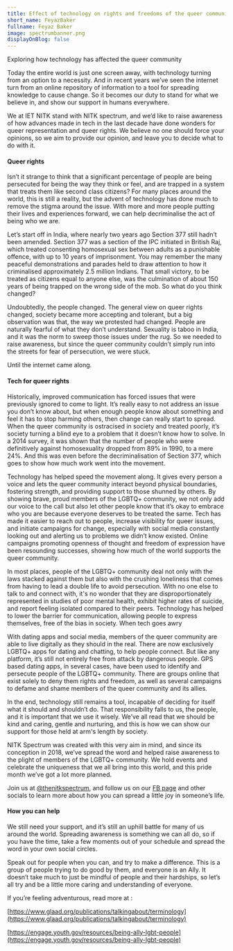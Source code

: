 ```yaml
---
title: Effect of technology on rights and freedoms of the queer community
short_name: FeyazBaker
fullname: Feyaz Baker
image: spectrumbanner.png
displayOnBlog: false
---
```


Exploring how technology has affected the queer community

Today the entire world is just one screen away, with technology turning from an option to a necessity. And in recent years we’ve seen the internet turn from an online repository of information to a tool for spreading knowledge to cause change. So it becomes our duty to stand for what we believe in, and show our support in humans everywhere.

We at IET NITK stand with NITK spectrum, and we’d like to raise awareness of how advances made in tech in the last decade have done wonders for queer representation and queer rights. We believe no one should force your opinions, so we aim to provide our opinion, and leave you to decide what to do with it.

#### Queer rights

Isn’t it strange to think that a significant percentage of people are being persecuted for being the way they think or feel, and are trapped in a system that treats them like second class citizens? For many places around the world, this is still a reality, but the advent of technology has done much to remove the stigma around the issue. With more and more people putting their lives and experiences forward, we can help decriminalise the act of being who we are.

Let’s start off in India, where nearly two years ago Section 377 still hadn’t been amended. Section 377 was a section of the IPC initiated in British Raj, which treated consenting homosexual sex between adults as a punishable offence, with up to 10 years of imprisonment. You may remember the many peaceful demonstrations and parades held to draw attention to how it criminalised approximately 2.5 million Indians. That small victory, to be treated as citizens equal to anyone else, was the culmination of about 150 years of being trapped on the wrong side of the mob. So what do you think changed?

Undoubtedly, the people changed. The general view on queer rights changed, society became more accepting and tolerant, but a big observation was that, the way we protested had changed. People are naturally fearful of what they don’t understand. Sexuality is taboo in India, and it was the norm to sweep those issues under the rug. So we needed to raise awareness, but since the queer community couldn’t simply run into the streets for fear of persecution, we were stuck.

Until the internet came along.

#### Tech for queer rights

Historically, improved communication has forced issues that were previously ignored to come to light. It’s really easy to not address an issue you don’t know about, but when enough people know about something and feel it has to stop harming others, then change can really start to spread. When the queer community is ostracised in society and treated poorly, it’s society turning a blind eye to a problem that it doesn’t know how to solve. In a 2014 survey, it was shown that the number of people who were definitively against homosexuality dropped from 89% in 1990, to a mere 24%. And this was even before the decriminalisation of Section 377, which goes to show how much work went into the movement.

Technology has helped speed the movement along. It gives every person a voice and lets the queer community interact beyond physical boundaries, fostering strength, and providing support to those shunned by others. By showing brave, proud members of the LGBTQ+ community, we not only add our voice to the call but also let other people know that it’s okay to embrace who you are because everyone deserves to be treated the same. Tech has made it easier to reach out to people, increase visibility for queer issues, and initiate campaigns for change, especially with social media constantly looking out and alerting us to problems we didn’t know existed. Online campaigns promoting openness of thought and freedom of expression have been resounding successes, showing how much of the world supports the queer community.

In most places, people of the LGBTQ+ community deal not only with the laws stacked against them but also with the crushing loneliness that comes from having to lead a double life to avoid persecution. With no one else to talk to and connect with, it's no wonder that they are disproportionately represented in studies of poor mental health, exhibit higher rates of suicide, and report feeling isolated compared to their peers. Technology has helped to lower the barrier for communication, allowing people to express themselves, free of the bias in society.
When tech goes awry

With dating apps and social media, members of the queer community are able to live digitally as they should in the real. There are now exclusively LGBTQ+ apps for dating and chatting, to help people connect. But like any platform, it’s still not entirely free from attack by dangerous people. GPS based dating apps, in several cases, have been used to identify and persecute people of the LGBTQ+ community. There are groups online that exist solely to deny them rights and freedom, as well as several campaigns to defame and shame members of the queer community and its allies.

In the end, technology still remains a tool, incapable of deciding for itself what it should and shouldn’t do. That responsibility falls to us, the people, and it is important that we use it wisely. We’ve all read that we should be kind and caring, gentle and nurturing, and this is how we can show our support for those held at arm's length by society.

NITK Spectrum was created with this very aim in mind, and since its conception in 2018, we’ve spread the word and helped raise awareness to the plight of members of the LGBTQ+ community. We hold events and celebrate the uniqueness that we all bring into this world, and this pride month we’ve got a lot more planned.

Join us at [@thenitkspectrum](https://www.instagram.com/thenitkspectrum/), and follow us on our [FB page](https://www.facebook.com/thenitkspectrum/) and other socials to learn more about how you can spread a little joy in someone’s life.

#### How you can help

We still need your support, and it’s still an uphill battle for many of us around the world. Spreading awareness is something we can all do, so if you have the time, take a few moments out of your schedule and spread the word in your own social circles.

Speak out for people when you can, and try to make a difference. This is a group of people trying to do good by them, and everyone is an Ally. It doesn’t take much to just be mindful of people and their hardships, so let’s all try and be a little more caring and understanding of everyone.

If you’re feeling adventurous, read more at :

[https://www.glaad.org/publications/talkingabout/terminology](https://www.glaad.org/publications/talkingabout/terminology)

[https://engage.youth.gov/resources/being-ally-lgbt-people](https://engage.youth.gov/resources/being-ally-lgbt-people)
